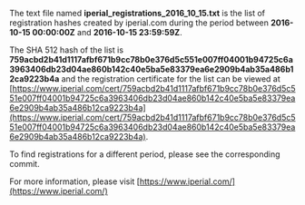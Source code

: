 The text file named **iperial_registrations_2016_10_15.txt** is the list of registration hashes created by iperial.com during the period between **2016-10-15 00:00:00Z** and **2016-10-15 23:59:59Z**.

The SHA 512 hash of the list is **759acbd2b41d1117afbf671b9cc78b0e376d5c551e007ff04001b94725c6a3963406db23d04ae860b142c40e5ba5e83379ea6e2909b4ab35a486b12ca9223b4a** and the registration certificate for the list can be viewed at [https://www.iperial.com/cert/759acbd2b41d1117afbf671b9cc78b0e376d5c551e007ff04001b94725c6a3963406db23d04ae860b142c40e5ba5e83379ea6e2909b4ab35a486b12ca9223b4a](https://www.iperial.com/cert/759acbd2b41d1117afbf671b9cc78b0e376d5c551e007ff04001b94725c6a3963406db23d04ae860b142c40e5ba5e83379ea6e2909b4ab35a486b12ca9223b4a).

To find registrations for a different period, please see the corresponding commit.

For more information, please visit [https://www.iperial.com/](https://www.iperial.com/)
